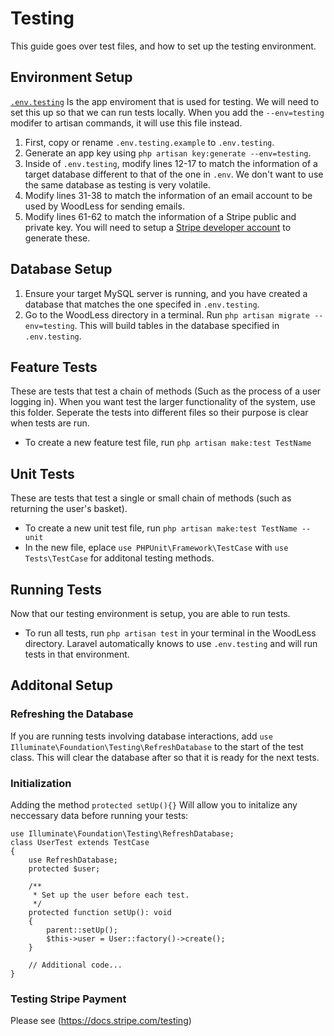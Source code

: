 # Testing
This guide goes over test files, and how to set up the testing environment.

## Environment Setup
[`.env.testing`](../.env.testing.example) Is the app enviroment that is used for testing. We will need to set this up so that we can run tests locally. When you add the `--env=testing` modifer to artisan commands, it will use this file instead.

1. First, copy or rename `.env.testing.example` to `.env.testing`.
2. Generate an app key using `php artisan key:generate --env=testing`.
3. Inside of `.env.testing`, modify lines 12-17 to match the information of a target database different to that of the one in `.env`. We don't want to use the same database as testing is very volatile.
4. Modify lines 31-38 to match the information of an email account to be used by WoodLess for sending emails.
5. Modify lines 61-62 to match the information of a Stripe public and private key. You will need to setup a [Stripe developer account](https://docs.stripe.com/keys?locale=en-GB) to generate these.

## Database Setup
1. Ensure your target MySQL server is running, and you have created a database that matches the one specifed in `.env.testing`.
2. Go to the WoodLess directory in a terminal. Run `php artisan migrate --env=testing`. This will build tables in the database specified in `.env.testing`.

## Feature Tests
These are tests that test a chain of methods (Such as the process of a user logging in). When you want test the larger functionality of the system, use this folder. Seperate the tests into different files so their purpose is clear when tests are run.
- To create a new feature test file, run `php artisan make:test TestName`

## Unit Tests 
These are tests that test a single or small chain of methods (such as returning the user's basket).
- To create a new unit test file, run `php artisan make:test TestName --unit`
- In the new file, eplace `use PHPUnit\Framework\TestCase` with `use Tests\TestCase` for additonal testing methods.

## Running Tests
Now that our testing environment is setup, you are able to run tests.
- To run all tests, run `php artisan test` in your terminal in the WoodLess directory. Laravel automatically knows to use `.env.testing` and will run tests in that environment.

## Additonal Setup

### Refreshing the Database
If you are running tests involving database interactions, add `use Illuminate\Foundation\Testing\RefreshDatabase` to the start of the test class. This will clear the database after so that it is ready for the next tests.

### Initialization
Adding the method `protected setUp(){}` Will allow you to initalize any neccessary data before running your tests:
```
use Illuminate\Foundation\Testing\RefreshDatabase;
class UserTest extends TestCase
{
    use RefreshDatabase;
    protected $user;

    /**
     * Set up the user before each test.
     */
    protected function setUp(): void
    {
        parent::setUp();
        $this->user = User::factory()->create();
    }

    // Additional code...
}
```

### Testing Stripe Payment
Please see (https://docs.stripe.com/testing)